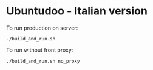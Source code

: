 Ubuntudoo - Italian version
======

To run production on server:

`
./build_and_run.sh
`

To run without front proxy:

`
./build_and_run.sh no_proxy
`
